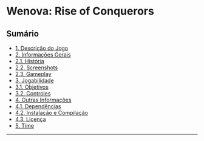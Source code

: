 # Wenova: Rise of Conquerors

## Sumário
* [1. Descrição do Jogo]()  
* [2. Informações Gerais](#1-introdução)
* [2.1. História](#2-registro-das-partes-interessadas)
* [2.2. Screenshots]()
* [2.3. Gameplay]()   
* [3. Jogabilidade](#3-análise-e-avaliação-das-partes-interessadas)
* [3.1. Objetivos](#3-análise-e-avaliação-das-partes-interessadas)
* [3.2. Controles]()     
* [4. Outras Informações](#4-requisitos-de-comunicação-das-partes-interessadas)
* [4.1. Dependências]()   
* [4.2. Instalação e Compilação]()
* [4.3. Licença]()
* [5. Time]()   

------------------------------------------------------------
